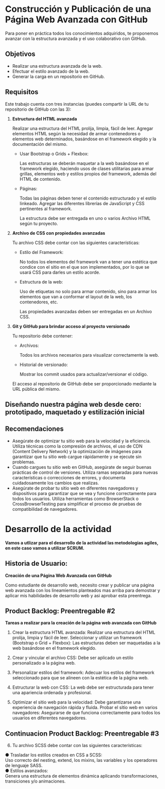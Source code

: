 # Construcción y Publicación de una Página Web Avanzada con GitHub

Para poner en práctica todos los conocimientos adquiridos, te proponemos avanzar con la estructura avanzada y el uso colaborativo con GitHub.

## Objetivos
- Realizar una estructura avanzada de la web.
- Efectuar el estilo avanzado de la web.
- Generar la carga en un repositorio en GitHub.

## Requisitos

Este trabajo cuenta con tres instancias (puedes compartir la URL de tu repositorio de GitHub con las 3):

1. **Estructura del HTML avanzada**

   Realizar una estructura del HTML prolija, limpia, fácil de leer. Agregar elementos HTML según la necesidad de armar contenedores o elementos web determinados, basándose en el framework elegido y la documentación del mismo.

   - Usar Bootstrap o Grids + Flexbox:

     Las estructuras se deberán maquetar a la web basándose en el framework elegido, haciendo usos de clases utilitarias para armar grillas, elementos web y estilos propios del framework, además del HTML de contenido.

   - Páginas:

     Todas las páginas deben tener el contenido estructurado y el estilo linkeado. Agregar las diferentes librerías de JavaScript y CSS pertinentes al framework.

     La estructura debe ser entregada en uno o varios Archivo HTML según tu proyecto.

2. **Archivo de CSS con propiedades avanzadas**

   Tu archivo CSS debe contar con las siguientes características:
   
   - Estilo del Framework:

     No todos los elementos del framework van a tener una estética que condice con el sitio en el que son implementados, por lo que se usará CSS para darles un estilo acorde.

   - Estructura de la web:

     Uso de etiquetas no solo para armar contenido, sino para armar los elementos que van a conformar el layout de la web, los contenedores, etc.

     Las propiedades avanzadas deben ser entregadas en un Archivo CSS.

3. **Git y GitHub para brindar acceso al proyecto versionado**

   Tu repositorio debe contener:
   
   - Archivos:

     Todos los archivos necesarios para visualizar correctamente la web.

   - Historial de versionado:

     Mostrar los commit usados para actualizar/versionar el código.

   El acceso al repositorio de GitHub debe ser proporcionado mediante la URL pública del mismo.

## Diseñando nuestra página web desde cero: prototipado, maquetado y estilización inicial

## Recomendaciones

- Asegúrate de optimizar tu sitio web para la velocidad y la eficiencia. Utiliza técnicas como la compresión de archivos, el uso de CDN (Content Delivery Network) y la optimización de imágenes para garantizar que tu sitio web cargue rápidamente y se ejecute sin problemas.
- Cuando cargues tu sitio web en GitHub, asegúrate de seguir buenas prácticas de control de versiones. Utiliza ramas separadas para nuevas características o correcciones de errores, y documenta cuidadosamente los cambios que realizas.
- Asegúrate de probar tu sitio web en diferentes navegadores y dispositivos para garantizar que se vea y funcione correctamente para todos los usuarios. Utiliza herramientas como BrowserStack o CrossBrowserTesting para simplificar el proceso de pruebas de compatibilidad de navegadores.

# Desarrollo de la actividad  
  
**Vamos a utlizar para el desarrollo de la actividad las metodologias agiles, en este caso vamos a utilizar SCRUM.**  
  
## Historia de Usuario:
**Creación de una Página Web Avanzada con GitHub**  

Como estudiante de desarrollo web, necesito crear y publicar una página web avanzada con los lineamientos planteados mas arriba para demostrar y aplicar mis habilidades de desarrollo web y asi aprobar esta preentrega. 

## Product Backlog: Preentregable #2 
**Tareas a realizar para la creación de la página web avanzada con GitHub**  
  
1) Crear la estructura HTML avanzada: Realizar una estructura del HTML prolija, limpia y fácil de leer.
Seleccionar y utilizar un framework (Bootstrap o Grid + Flexbox): Las estructuras deben ser maquetadas a la web basándose en el framework elegido.

2) Crear y vincular el archivo CSS: Debe ser aplicado un estilo personalizado a la página web.

3) Personalizar estilos del framework: Adecuar los estilos del framework seleccionado para que se alineen con la estética de la página web.

4) Estructurar la web con CSS: La web debe ser estructurada para tener una apariencia ordenada y profesional.

5) Optimizar el sitio web para la velocidad: Debe garantizarse una experiencia de navegación rápida y fluida.
Probar el sitio web en varios navegadores: Asegurarse de que funciona correctamente para todos los usuarios en diferentes navegadores.

## Continuacion Product Backlog: Preentregable #3  

6) Tu archivo SCSS debe contar con las siguientes características:

● Trasladar los estilos creados en CSS a SCSS:  
Uso correcto del nesting, extend, los mixins, las variables y los operadores de lenguaje SASS.  
● Estilos avanzados:  
Genera una estructura de elementos dinámica aplicando transformaciones, transiciones y/o animaciones.  











